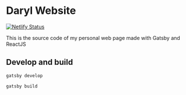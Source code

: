 # Daryl Website
[![Netlify Status](https://api.netlify.com/api/v1/badges/ec644196-c768-48bb-9b67-4e59e374ef90/deploy-status)](https://app.netlify.com/sites/zen-villani-da554b/deploys)


This is the source code of my personal web page made with Gatsby and ReactJS

## Develop and build
```bash
gatsby develop

gatsby build
```
